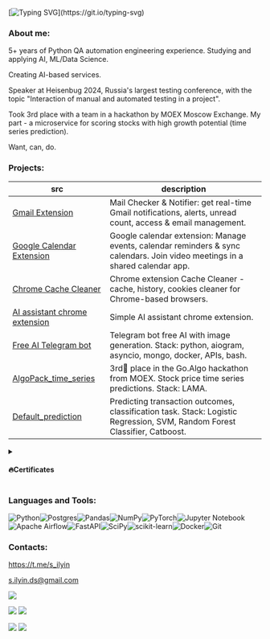 [![Typing SVG](https://readme-typing-svg.herokuapp.com?color=%2336BCF7&lines=Hello,+World!)](https://git.io/typing-svg)
### About me:
5+ years of Python QA automation engineering experience. Studying and applying AI, ML/Data Science.

Creating AI-based services.

Speaker at Heisenbug 2024, Russia's largest testing conference, with the topic "Interaction of manual and automated testing in a project".

Took 3rd place with a team in a hackathon by MOEX Moscow Exchange. My part - a microservice for scoring stocks with high growth potential (time series prediction).

Want, can, do.
<a href="https://github.com/sergeycommit/sergeycommit/blob/main/KC.pdf" class="image fit"><img src="images/marr_pic.jpg" alt=""></a>
### Projects:
| src | description |
|----------|----------|
| [Gmail Extension](https://chromewebstore.google.com/detail/gmail-ext/glinhpihgdifmlhbdmdebooglhlijoel?utm_source=пшерги) | Mail Checker & Notifier: get real-time Gmail notifications, alerts, unread count, access & email management. |
| [Google Calendar Extension](https://chromewebstore.google.com/detail/google-calendar-extension/dfbpjijneaihingmldgpgcodglkoamoe) | Google calendar extension: Manage events, calendar reminders & sync calendars. Join video meetings in a shared calendar app. |
| [Chrome Cache Cleaner](https://chromewebstore.google.com/detail/fgggiddcalbfbchppcmfaldmnfmmneof?utm_source=git) | Chrome extension Cache Cleaner - cache, history, cookies cleaner for Chrome-based browsers. |
|  [AI assistant chrome extension](https://github.com/sergeycommit/AI_Assistant) | Simple AI assistant chrome extension. |
| [Free AI Telegram bot](https://t.me/free_chatgpt_midjourney_bot) | Telegram bot free AI with image generation. Stack: python, aiogram, asyncio, mongo, docker, APIs, bash. |
| [AlgoPack_time_series](https://github.com/sergeycommit/AlgoPack_time_series) | 3rd🏅 place in the Go.Algo hackathon from MOEX. Stock price time series predictions. Stack: LAMA. |
| [Default_prediction](https://github.com/sergeycommit/example_default_classification) | Predicting transaction outcomes, classification task. Stack: Logistic Regression, SVM, Random Forest Classifier, Catboost. |
<details>
  <summary><h4>🔥Certificates</h4></summary>
  <div align="center">
  
  | Organization                         | Certificate                                                                                                                   |
  |--------------------------------------|-------------------------------------------------------------------------------------------------------------------------------|
  | [MOEX Go.Algo](https://goalgo.ru/)   | ![](https://raw.githubusercontent.com/sergeycommit/sergeycommit/main/GoAlgo_page-0001.jpg)   |
  | [Karpov.Courses](https://karpov.courses/) | ![](https://raw.githubusercontent.com/sergeycommit/sergeycommit/main/KC_page-0001.jpg)       |
  
</div>
</details>

### Languages and Tools:

![Python](https://img.shields.io/badge/python-3670A0?style=for-the-badge&logo=python&logoColor=ffdd54)![Postgres](https://img.shields.io/badge/postgres-%23316192.svg?style=for-the-badge&logo=postgresql&logoColor=white)![Pandas](https://img.shields.io/badge/pandas-%23150458.svg?style=for-the-badge&logo=pandas&logoColor=white)![NumPy](https://img.shields.io/badge/numpy-%23013243.svg?style=for-the-badge&logo=numpy&logoColor=white)![PyTorch](https://img.shields.io/badge/PyTorch-%23EE4C2C.svg?style=for-the-badge&logo=PyTorch&logoColor=white)![Jupyter Notebook](https://img.shields.io/badge/jupyter-%23FA0F00.svg?style=for-the-badge&logo=jupyter&logoColor=white)![Apache Airflow](https://img.shields.io/badge/Apache%20Airflow-017CEE?style=for-the-badge&logo=Apache%20Airflow&logoColor=white)![FastAPI](https://img.shields.io/badge/FastAPI-005571?style=for-the-badge&logo=fastapi)![SciPy](https://img.shields.io/badge/SciPy-%230C55A5.svg?style=for-the-badge&logo=scipy&logoColor=%white)![scikit-learn](https://img.shields.io/badge/scikit--learn-%23F7931E.svg?style=for-the-badge&logo=scikit-learn&logoColor=white)![Docker](https://img.shields.io/badge/docker-%230db7ed.svg?style=for-the-badge&logo=docker&logoColor=white)![Git](https://img.shields.io/badge/git-%23F05033.svg?style=for-the-badge&logo=git&logoColor=white)

### Contacts:
https://t.me/s_ilyin

s.ilyin.ds@gmail.com

![](https://github-profile-summary-cards.vercel.app/api/cards/profile-details?username=sergeycommit&theme=default)

![](https://github-profile-summary-cards.vercel.app/api/cards/most-commit-language?username=sergeycommit&theme=default) ![](https://github-profile-summary-cards.vercel.app/api/cards/repos-per-language?username=sergeycommit&theme=default)

![](https://github-profile-summary-cards.vercel.app/api/cards/stats?username=sergeycommit&theme=default) ![](https://github-profile-summary-cards.vercel.app/api/cards/productive-time?username=sergeycommit&theme=default)
